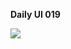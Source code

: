 **Daily UI 019**

![](https://raw.githubusercontent.com/Sehajbir/DailyUI/master/DailyUI-019/Web%201920%20%E2%80%93%201.png)